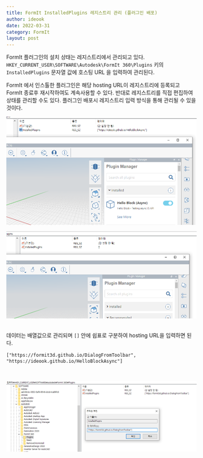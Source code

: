 ```yaml
---
title: FormIt InstalledPlugins 레지스트리 관리 (플러그인 배포)
author: ideook
date: 2022-03-31
category: FormIt
layout: post
---
```


FormIt 플러그인의 설치 상태는 레지스트리에서 관리되고 있다. `HKEY_CURRENT_USER\SOFTWARE\Autodesk\FormIt 360\Plugins` 키의 `InstalledPlugins` 문자열 값에 호스팅 URL 을 입력하여 관리된다.
<br>

FormIt 에서 인스톨한 플러그인은 해당 hosting URL이 레지스트리에 등록되고 FormIt 종료후 재시작하여도 계속사용할 수 있다. 반대로 레지스트리를 직접 편집하여 상태를 관리할 수도 있다. 플러그인 배포시 레지스트리 입력 방식을 통해 관리될 수 있을 것이다.
<br>

![](images/20220331-113805.png)
<br>

![](images/20220331-113824.png)
<br>
<br>

데이터는 배열값으로 관리되며 `[]` 안에 쉽표로 구분하여 hosting URL을 입력하면 된다. 

```
["https://formit3d.github.io/DialogFromToolbar", "https://ideook.github.io/HelloBlockAsync"]
```
<br>

![](images/20220331-112050.png)